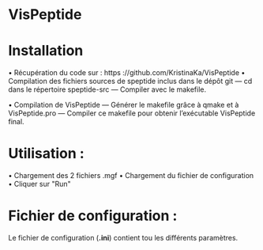 # VisPeptide

Installation
======

• Récupération du code sur : https ://github.com/KristinaKa/VisPeptide
• Compilation des fichiers sources de speptide inclus dans le dépôt git
  — cd dans le répertoire speptide-src
  — Compiler avec le makefile.

• Compilation de VisPeptide
  — Générer le makefile grâce à qmake et à VisPeptide.pro
  — Compiler ce makefile pour obtenir l’exécutable VisPeptide final.

Utilisation :
======

• Chargement des 2 fichiers .mgf
• Chargement du fichier de configuration
• Cliquer sur "Run"

Fichier de configuration :
======
Le fichier de configuration (**.ini**) contient tou les différents paramètres.
